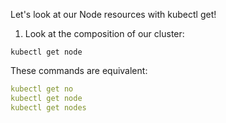 Let's look at our Node resources with kubectl get!

1. Look at the composition of our cluster:

```execute
kubectl get node
```

These commands are equivalent:

```yaml
kubectl get no
kubectl get node
kubectl get nodes
```
